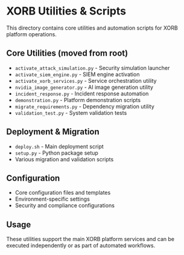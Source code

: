 #  XORB Utilities & Scripts

This directory contains core utilities and automation scripts for XORB platform operations.

##  Core Utilities (moved from root)
- `activate_attack_simulation.py` - Security simulation launcher
- `activate_siem_engine.py` - SIEM engine activation
- `activate_xorb_services.py` - Service orchestration utility
- `nvidia_image_generator.py` - AI image generation utility
- `incident_response.py` - Incident response automation
- `demonstration.py` - Platform demonstration scripts
- `migrate_requirements.py` - Dependency migration utility
- `validation_test.py` - System validation tests

##  Deployment & Migration
- `deploy.sh` - Main deployment script
- `setup.py` - Python package setup
- Various migration and validation scripts

##  Configuration
- Core configuration files and templates
- Environment-specific settings
- Security and compliance configurations

##  Usage
These utilities support the main XORB platform services and can be executed independently or as part of automated workflows.